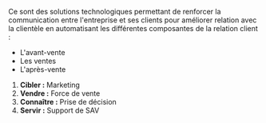 Ce sont des solutions technologiques permettant de renforcer la communication entre l'entreprise et ses clients pour améliorer relation avec la clientèle en automatisant les différentes composantes de la relation client :
- L'avant-vente
- Les ventes
- L'après-vente

1. **Cibler :** Marketing
2. **Vendre :** Force de vente
3. **Connaître :** Prise de décision
4. **Servir :** Support de SAV